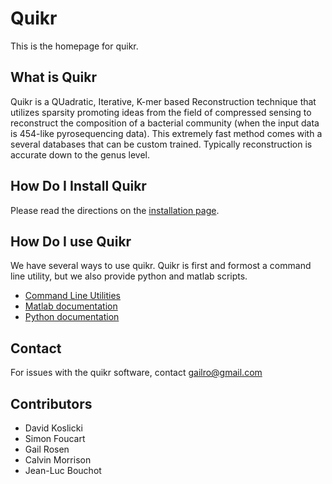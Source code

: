 # Quikr #
This is the homepage for quikr.

## What is Quikr ##
Quikr is a QUadratic, Iterative, K-mer based Reconstruction technique that
utilizes sparsity promoting ideas from the field of compressed sensing to
reconstruct the composition of a bacterial community (when the input data is
454-like pyrosequencing data). This extremely fast method comes with a several
databases that can be custom trained. Typically reconstruction is
accurate down to the genus level.


## How Do I Install Quikr ##
Please read the directions on the [installation page](install.markdown).

## How Do I use Quikr ##
We have several ways to use quikr. Quikr is first and formost a command
line utility, but we also provide python and matlab scripts.

+ [Command Line Utilities](cli.markdown)
+ [Matlab documentation](matlab.markdown)
+ [Python documentation](python.markdown)

## Contact ##
For issues with the quikr software, contact gailro@gmail.com

## Contributors ##
+ David Koslicki
+ Simon Foucart
+ Gail Rosen
+ Calvin Morrison
+ Jean-Luc Bouchot
